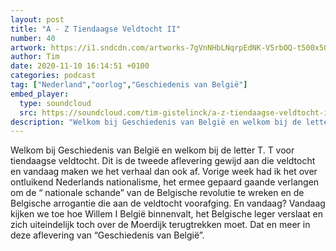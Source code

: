 ```yaml
---
layout: post
title: "A - Z Tiendaagse Veldtocht II"
number: 40
artwork: https://i1.sndcdn.com/artworks-7gVnNHbLNqrpEdNK-V5rbOQ-t500x500.jpg
author: Tim
date: 2020-11-10 16:14:51 +0100
categories: podcast
tag: ["Nederland","oorlog","Geschiedenis van België"]
embed_player:
  type: soundcloud
  src: https://soundcloud.com/tim-gistelinck/a-z-tiendaagse-veldtocht-ii
description: "Welkom bij Geschiedenis van België en welkom bij de letter T."
---
```

Welkom bij Geschiedenis van België en welkom bij de letter T. T voor tiendaagse veldtocht. Dit is de tweede aflevering gewijd aan die veldtocht en vandaag maken we het verhaal dan ook af. Vorige week had ik het over ontluikend Nederlands nationalisme, het ermee gepaard gaande verlangen om de “ nationale schande” van de Belgische revolutie te wreken en de Belgische arrogantie die aan de veldtocht voorafging. En vandaag? Vandaag kijken we toe hoe Willem I België binnenvalt, het Belgische leger verslaat en zich uiteindelijk toch over de Moerdijk terugtrekken moet. Dat en meer in deze aflevering van “Geschiedenis van België”.